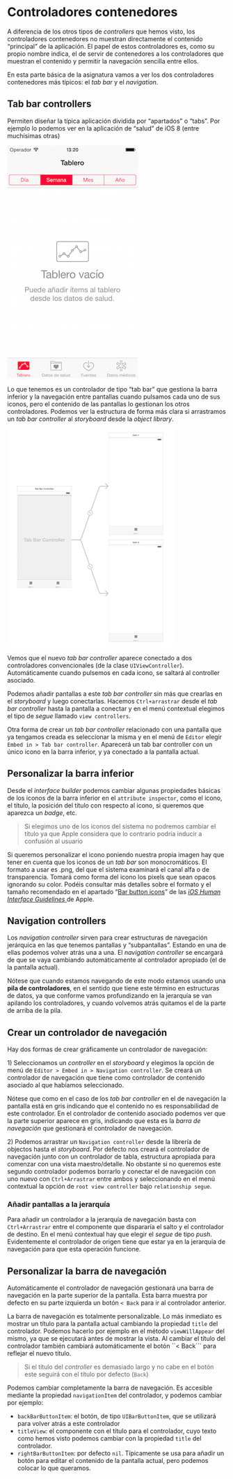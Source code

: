 # Controladores contenedores

A diferencia de los otros tipos de _controllers_ que hemos visto, los controladores contenedores no muestran directamente el contenido “principal” de la aplicación. El papel de estos controladores es, como su propio nombre indica, el de servir de contenedores a los controladores que muestran el contenido y permitir la navegación sencilla entre ellos.

En esta parte básica de la asignatura vamos a ver los dos controladores contenedores más típicos: el _tab bar_ y el _navigation_.

## Tab bar controllers

Permiten diseñar la típica aplicación dividida por “apartados” o “tabs”. Por ejemplo lo podemos ver en la aplicación de “salud” de iOS 8 \(entre muchísimas otras\)

![](.gitbook/assets/draggedimage-2.png)

Lo que tenemos es un controlador de tipo “tab bar” que gestiona la barra inferior y la navegación entre pantallas cuando pulsamos cada uno de sus iconos, pero el contenido de las pantallas lo gestionan los otros controladores. Podemos ver la estructura de forma más clara si arrastramos un _tab bar controller_ al _storyboard_ desde la _object library_.

![](.gitbook/assets/draggedimage-3.png)

Vemos que el nuevo _tab bar controller_ aparece conectado a dos controladores convencionales \(de la clase `UIViewController`\). Automáticamente cuando pulsemos en cada icono, se saltará al controller asociado.

Podemos añadir pantallas a este _tab bar controller_ sin más que crearlas en el _storyboard_ y luego conectarlas. Hacemos `Ctrl+arrastrar` desde el _tab bar controller_ hasta la pantalla a conectar y en el menú contextual elegimos el tipo de _segue_ llamado `view controllers`.

Otra forma de crear un _tab bar controller_ relacionado con una pantalla que ya tengamos creada es seleccionar la misma y en el menú de `Editor` elegir `Embed in > Tab bar controller`. Aparecerá un tab bar controller con un único icono en la barra inferior, y ya conectado a la pantalla actual.

## Personalizar la barra inferior

Desde el _interface builder_ podemos cambiar algunas propiedades básicas de los iconos de la barra inferior en el `attribute inspector`, como el icono, el título, la posición del título con respecto al icono, si queremos que aparezca un _badge_, etc.

> Si elegimos uno de los iconos del sistema no podremos cambiar el título ya que Apple considera que lo contrario podría inducir a confusión al usuario

Si queremos personalizar el icono poniendo nuestra propia imagen hay que tener en cuenta que los iconos de un _tab bar_ son monocromáticos. El formato a usar es .png, del que el sistema examinará el canal alfa o de transparencia. Tomará como forma del icono los pixels que sean opacos ignorando su color. Podéis consultar más detalles sobre el formato y el tamaño recomendado en el apartado “[Bar button icons](https://developer.apple.com/library/ios/documentation/userexperience/conceptual/MobileHIG/BarIcons.html#//apple_ref/doc/uid/TP40006556-CH21-SW1)” de las [_iOS Human Interface Guidelines_ ](https://developer.apple.com/library/ios/documentation/userexperience/conceptual/mobilehig/) de Apple.

## Navigation controllers

Los _navigation controller_ sirven para crear estructuras de navegación jerárquica en las que tenemos pantallas y “subpantallas”. Estando en una de ellas podemos volver atrás una a una. El _navigation controller_ se encargará de que se vaya cambiando automáticamente al controlador apropiado \(el de la pantalla actual\).

Nótese que cuando estamos navegando de este modo estamos usando una **pila de controladores**, en el sentido que tiene este término en estructuras de datos, ya que conforme vamos profundizando en la jerarquía se van apilando los controladores, y cuando volvemos atrás quitamos el de la parte de arriba de la pila.

## Crear un controlador de navegación

Hay dos formas de crear gráficamente un controlador de navegación:

1\) Seleccionamos un _controller_ en el _storyboard_ y elegimos la opción de menú de `Editor > Embed in > Navigation controller`. Se creará un controlador de navegación que tiene como controlador de contenido asociado al que habíamos seleccionado.

Nótese que como en el caso de los _tab bar controller_ en el de navegación la pantalla está en gris indicando que el contenido no es responsabilidad de este controlador. En el controlador de contenido asociado podemos ver que la parte superior aparece en gris, indicando que esta es la _barra de navegación_ que gestionará el controlador de navegación.

2\) Podemos arrastrar un `Navigation controller` desde la librería de objectos hasta el _storyboard_. Por defecto nos creará el controlador de navegación junto con un controlador de tabla, estructura apropiada para comenzar con una vista maestro/detalle. No obstante si no queremos este segundo controlador podemos borrarlo y conectar el de navegación con uno nuevo con `Ctrl+Arrastrar` entre ambos y seleccionando en el menú contextual la opción de `root view controller` bajo `relationship segue`.

### Añadir pantallas a la jerarquía

Para añadir un controlador a la jerarquía de navegación basta con `Ctrl+Arrastrar` entre el componente que dispararía el salto y el controlador de destino. En el menú contextual hay que elegir el _segue_ de tipo _push_. Evidentemente el controlador de origen tiene que estar ya en la jerarquía de navegación para que esta operación funcione.

## Personalizar la barra de navegación

Automáticamente el controlador de navegación gestionará una barra de navegación en la parte superior de la pantalla. Esta barra muestra por defecto en su parte izquierda un botón `< Back` para ir al controlador anterior.

La barra de navegación es totalmente personalizable. Lo más inmediato es mostrar un título para la pantalla actual cambiando la propiedad `title` del controlador. Podemos hacerlo por ejemplo en el método `viewWillAppear` del mismo, ya que se ejecutará antes de mostrar la vista. Al cambiar el título del controlador también cambiará automáticamente el botón \`\`&lt; Back\`\`\` para reflejar el nuevo título.

> Si el título del _controller_ es demasiado largo y no cabe en el botón este seguirá con el título por defecto \(`Back`\)

Podemos cambiar completamente la barra de navegación. Es accesible mediante la propiedad `navigationItem` del controlador, y podemos cambiar por ejemplo:

* `backBarButtonItem`: el botón, de tipo `UIBarButtonItem`, que se utilizará para volver atrás a este controlador
* `titleView`: el componente con el título para el controlador, cuyo texto como hemos visto podemos cambiar con la propiedad `title` del controlador.
* `rightBarButtonItem`: por defecto `nil`. Típicamente se usa para añadir un botón para editar el contenido de la pantalla actual, pero podemos colocar lo que queramos.

